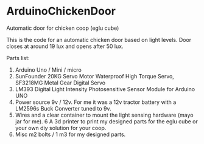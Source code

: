 # ArduinoChickenDoor
Automatic door for chicken coop (eglu cube)

This is the code for an automatic chicken door based on light levels.
Door closes at around 19 lux and opens after 50 lux.

Parts list:
1. Arduino Uno / Mini / micro
2. SunFounder 20KG Servo Motor Waterproof High Torque Servo, SF3218MG Metal Gear Digital Servo
3. LM393 Digital Light Intensity Photosensitive Sensor Module for Arduino UNO
4. Power source 9v / 12v. For me it was a 12v tractor battery with a LM2596s Buck Converter tuned to 9v. 
5. Wires and a clear container to mount the light sensing hardware (mayo jar for me).
6 A 3d printer to print my designed parts for the eglu cube or your own diy solution for your coop.
7. Misc m2 bolts / 1 m3 for my designed parts.
